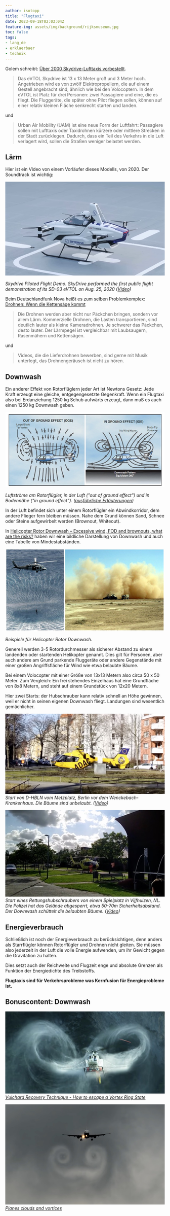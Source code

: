 ```yaml
---
author: isotopp
title: "Flugtaxi"
date: 2023-09-18T02:03:04Z
feature-img: assets/img/background/rijksmuseum.jpg
toc: false
tags:
- lang_de
- erklaerbaer
- technik
---
```


Golem schreibt: [Über 2000 Skydrive-Lufttaxis vorbestellt](https://www.golem.de/news/urban-air-mobility-ueber-200-skydrive-lufttaxis-vorbestellt-2309-177728.html).
> Das eVTOL Skydrive ist 13 x 13 Meter groß und 3 Meter hoch.
> Angetrieben wird es von zwölf Elektropropellern, die auf einem Gestell angebracht sind, ähnlich wie bei den Volocoptern.
> In dem eVTOL ist Platz für drei Personen: zwei Passagiere und eine, die es fliegt.
> Die Fluggeräte, die später ohne Pilot fliegen sollen, können auf einer relativ kleinen Fläche senkrecht starten und landen.

und

> Urban Air Mobility (UAM) ist eine neue Form der Luftfahrt: 
> Passagiere sollen mit Lufttaxis oder Taxidrohnen kürzere oder mittlere Strecken in der Stadt zurücklegen.
> Dadurch, dass ein Teil des Verkehrs in die Luft verlagert wird, sollen die Straßen weniger belastet werden. 

## Lärm

Hier ist ein Video von einem Vorläufer dieses Modells, von 2020.
Der Soundtrack ist wichtig:

[![](/uploads/2023/09/flugtaxi-01.jpg)](https://www.youtube.com/watch?v=4Yc2L5koWZY)

*Skydrive Piloted Flight Demo.
SkyDrive performed the first public flight demonstration of its SD-03 eVTOL on Aug. 25, 2020
([Video](https://www.youtube.com/watch?v=4Yc2L5koWZY))*

Beim Deutschlandfunk Nova heißt es zum selben Problemkomplex:
[Drohnen: Wenn die Kettensäge kommt](https://www.deutschlandfunknova.de/nachrichten/drohnen-wenn-die-kettensaege-kommt)
> Die Drohnen werden aber nicht nur Päckchen bringen, sondern vor allem Lärm.
> Kommerzielle Drohnen, die Lasten transportieren, sind deutlich lauter als kleine Kameradrohnen.
> Je schwerer das Päckchen, desto lauter.
> Der Lärmpegel ist vergleichbar mit Laubsaugern, Rasenmähern und Kettensägen.

und

> Videos, die die Lieferdrohnen bewerben, sind gerne mit Musik unterlegt, das Drohnengeräusch ist nicht zu hören.

## Downwash

Ein anderer Effekt von Rotorflüglern jeder Art ist Newtons Gesetz:
Jede Kraft erzeugt eine gleiche, entgegengesetzte Gegenkraft. 
Wenn ein Flugtaxi also bei Erdanziehung 1250 kg Schub aufwärts erzeugt, dann muß es auch einen 1250 kg Downwash geben.

[![](/uploads/2023/09/flugtaxi-02.jpg)](https://wiki.ivao.aero/en/home/training/documentation/Ground_effect)

*Luftströme am Rotorflügler, in der Luft ("out of ground effect") und in Bodennähe ("in ground effect").
([ausführliche Erläuterungen](https://wiki.ivao.aero/en/home/training/documentation/Ground_effect))*

In der Luft befindet sich unter einem Rotorflügler ein Abwindkorridor, dem andere Flieger fern bleiben müssen.
Nahe dem Grund können Sand, Schnee oder Steine aufgewirbelt werden (Brownout, Whiteout).

In
[Helicopter Rotor Downwash – Excessive wind, FOD and brownouts, what are the risks?](https://jjryan.com.au/index.php/helicopter-rotor-downwash-excessive-wind-fod-and-brownouts-what-are-the-risks/) 
haben wir eine bildliche Darstellung von Downwash und auch eine Tabelle von Mindestabständen.

![](/uploads/2023/09/flugtaxi-03.jpg)

*Beispiele für Helicopter Rotor Downwash.*

Generell werden 3-5 Rotordurchmesser als sicherer Abstand zu einem landenden oder startenden Helikopter genannt.
Dies gilt für Personen, aber auch andere am Grund parkende Fluggeräte 
oder andere Gegenstände mit einer großen Angriffsfläche für Wind wie etwa belaubte Bäume. 

Bei einem Volocopter mit einer Größe von 13x13 Metern also circa 50 x 50 Meter.
Zum Vergleich: Ein frei stehendes Einzelhaus hat eine Grundfläche von 8x8 Metern, und steht auf einem Grundstück von 12x20 Metern.

Hier zwei Starts:
der Hubschrauber kann relativ schnell an Höhe gewinnen, weil er nicht in seinen eigenen Downwash fliegt.
Landungen sind wesentlich gemächlicher.

[![](/uploads/2023/09/flugtaxi-04.jpg)](https://www.youtube.com/watch?v=ZJD1xvVC4cA)
*Start von D-HBLN vom Metzplatz, Berlin vor dem Wenckebach-Krankenhaus. Die Bäume sind unbelaubt.
([Video](https://www.youtube.com/watch?v=ZJD1xvVC4cA))* 

[![](/uploads/2023/09/flugtaxi-05.jpg)](https://www.youtube.com/watch?v=Ur4z1woV0ak)
*Start eines Rettungshubschraubers von einem Spielplatz in Vijfhuizen, NL.
Die Polizei hat das Gelände abgesperrt, etwa 50-70m Sicherheitsabstand. 
Der Downwash schüttelt die belaubten Bäume.
([Video](https://www.youtube.com/watch?v=Ur4z1woV0ak))*


## Energieverbrauch

Schließlich ist noch der Energieverbrauch zu berücksichtigen,
denn anders als Starrflügler können Rotorflügler und Drohnen nicht gleiten.
Sie müssen also jederzeit in der Luft die volle Energie aufwenden, um ihr Gewicht gegen die Gravitation zu halten.

Dies setzt auch der Reichweite und Flugzeit enge und absolute Grenzen als Funktion der Energiedichte des Treibstoffs.

**Flugtaxis sind für Verkehrsprobleme was Kernfusion für Energieprobleme ist.**

## Bonuscontent: Downwash

[![](/uploads/2023/09/flugtaxi-06.jpg)](https://www.youtube.com/watch?v=HjeRSDsy-nE#t=2m14s)
*[Vuichard Recovery Technique - How to escape a Vortex Ring State](https://www.youtube.com/watch?v=HjeRSDsy-nE#t=2m14s)*

[![](/uploads/2023/09/flugtaxi-07.jpg)](https://youtu.be/dfY5ZQDzC5s?t=336)
*[Planes clouds and vortices](https://youtu.be/dfY5ZQDzC5s?t=336)*
